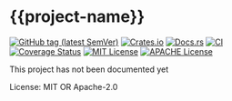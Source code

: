 # {{project-name}}

[![GitHub tag (latest SemVer)](https://img.shields.io/github/v/tag/yoshanuikabundi/{{project-name}}?label=tag&logo=github&sort=semver)](https://github.com/yoshanuikabundi/{{project-name}})
[![Crates.io](https://img.shields.io/crates/v/{{project-name}}.svg)](https://crates.io/crates/{{project-name}})
[![Docs.rs](https://docs.rs/{{project-name}}/badge.svg)](https://docs.rs/{{project-name}})
[![CI](https://github.com/yoshanuikabundi/{{project-name}}/workflows/Continuous%20Integration/badge.svg)](https://github.com/yoshanuikabundi/{{project-name}}/actions)
[![Coverage Status](https://coveralls.io/repos/github/yoshanuikabundi/{{project-name}}/badge.svg?branch=main)](https://coveralls.io/github/yoshanuikabundi/{{project-name}}?branch=main)
[![MIT License](https://img.shields.io/github/license/yoshanuikabundi/{{project-name}})](https://github.com/yoshanuikabundi/{{project-name}}/blob/main/LICENSE-MIT)
[![APACHE License](https://img.shields.io/github/license/yoshanuikabundi/{{project-name}})](https://github.com/yoshanuikabundi/{{project-name}}/blob/main/LICENSE-APACHE)

This project has not been documented yet

License: MIT OR Apache-2.0
